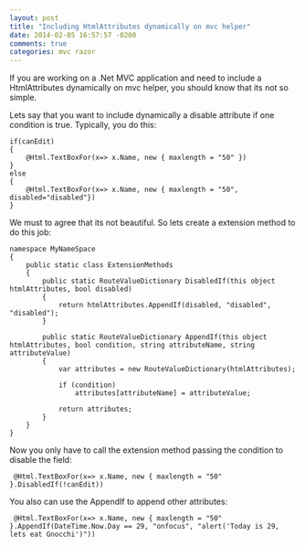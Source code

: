 ```yaml
---
layout: post
title: "Including HtmlAttributes dynamically on mvc helper"
date: 2014-02-05 16:57:57 -0200
comments: true
categories: mvc razor
---
```


If you are working on a .Net MVC application and need to include a HtmlAttributes dynamically on mvc helper, you should know that its not so simple.

Lets say that you want to include dynamically a disable attribute if one condition is true. Typically, you do this:

```
if(canEdit)
{
    @Html.TextBoxFor(x=> x.Name, new { maxlength = "50" })
}
else
{
    @Html.TextBoxFor(x=> x.Name, new { maxlength = "50", disabled="disabled"})
}
```

We must to agree that its not beautiful. So lets create a extension method to do this job:

```
namespace MyNameSpace
{
    public static class ExtensionMethods
    {
        public static RouteValueDictionary DisabledIf(this object htmlAttributes, bool disabled)
        {
            return htmlAttributes.AppendIf(disabled, "disabled", "disabled");
        }

        public static RouteValueDictionary AppendIf(this object htmlAttributes, bool condition, string attributeName, string attributeValue)
        {
            var attributes = new RouteValueDictionary(htmlAttributes);

            if (condition)
                attributes[attributeName] = attributeValue;

            return attributes;
        }
    }
}
```

Now you only have to call the extension method passing the condition to disable the field:

```
 @Html.TextBoxFor(x=> x.Name, new { maxlength = "50" }.DisabledIf(!canEdit))
```

You also can use the AppendIf to append other attributes:

```
 @Html.TextBoxFor(x=> x.Name, new { maxlength = "50" }.AppendIf(DateTime.Now.Day == 29, "onfocus", "alert('Today is 29, lets eat Gnocchi')"))
```